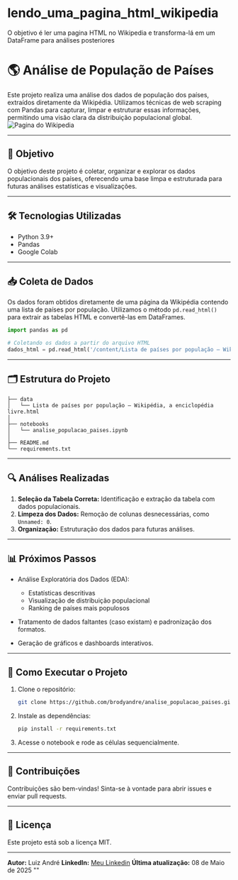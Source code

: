 # lendo_uma_pagina_html_wikipedia
O objetivo é ler uma pagina HTML no Wikipedia e transforma-lá em um DataFrame para análises posteriores


# 🌎 Análise de População de Países

Este projeto realiza uma análise dos dados de população dos países, extraídos diretamente da Wikipédia. Utilizamos técnicas de web scraping com Pandas para capturar, limpar e estruturar essas informações, permitindo uma visão clara da distribuição populacional global.
![Pagina do Wikipedia](images/nome_da_imagem.png)

---

## 📌 **Objetivo**

O objetivo deste projeto é coletar, organizar e explorar os dados populacionais dos países, oferecendo uma base limpa e estruturada para futuras análises estatísticas e visualizações.

---

## 🛠️ **Tecnologias Utilizadas**

* Python 3.9+
* Pandas
* Google Colab

---

## 📥 **Coleta de Dados**

Os dados foram obtidos diretamente de uma página da Wikipédia contendo uma lista de países por população. Utilizamos o método `pd.read_html()` para extrair as tabelas HTML e convertê-las em DataFrames.

```python
import pandas as pd

# Coletando os dados a partir do arquivo HTML
dados_html = pd.read_html('/content/Lista de países por população – Wikipédia, a enciclopédia livre.html')
```

---

## 🗂️ **Estrutura do Projeto**

```
├── data
│   └── Lista de países por população – Wikipédia, a enciclopédia livre.html
│
├── notebooks
│   └── analise_populacao_paises.ipynb
│
├── README.md
└── requirements.txt
```

---

## 🔍 **Análises Realizadas**

1. **Seleção da Tabela Correta:** Identificação e extração da tabela com dados populacionais.
2. **Limpeza dos Dados:** Remoção de colunas desnecessárias, como `Unnamed: 0`.
3. **Organização:** Estruturação dos dados para futuras análises.

---

## 📊 **Próximos Passos**

* Análise Exploratória dos Dados (EDA):

  * Estatísticas descritivas
  * Visualização de distribuição populacional
  * Ranking de países mais populosos
* Tratamento de dados faltantes (caso existam) e padronização dos formatos.
* Geração de gráficos e dashboards interativos.

---

## 🚀 **Como Executar o Projeto**

1. Clone o repositório:

   ```bash
   git clone https://github.com/brodyandre/analise_populacao_paises.git
   ```
2. Instale as dependências:

   ```bash
   pip install -r requirements.txt
   ```
3. Acesse o notebook e rode as células sequencialmente.

---

## 🤝 **Contribuições**

Contribuições são bem-vindas! Sinta-se à vontade para abrir issues e enviar pull requests.

---

## 📝 **Licença**

Este projeto está sob a licença MIT.

---

**Autor:** Luiz André
**LinkedIn:** [Meu Linkedin](https://www.linkedin.com/in/brodyandre)
**Última atualização:** 08 de Maio de 2025
""

